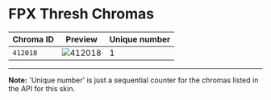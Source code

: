 # FPX Thresh Chromas

| Chroma ID | Preview | Unique number |
|---|---|---|
| `412018` | ![412018](https://raw.communitydragon.org/latest/plugins/rcp-be-lol-game-data/global/default/v1/champion-chroma-images/412/412018.png) | 1 |

---

**Note:** 'Unique number' is just a sequential counter for the chromas listed in the API for this skin.